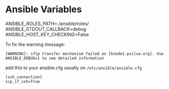 # Ansible Variables

ANSIBLE_ROLES_PATH=./ansible/roles/
ANSIBLE_STDOUT_CALLBACK=debug 
ANSIBLE_HOST_KEY_CHECKING=False



To fix the warning message:

```
[WARNING]: sftp transfer mechanism failed on [knode1.psilva.org]. Use ANSIBLE_DEBUG=1 to see detailed information
```

add this to your ansible.cfg usually on `/etc/ansible/ansible.cfg`
```
[ssh_connection]
scp_if_ssh=True
```

